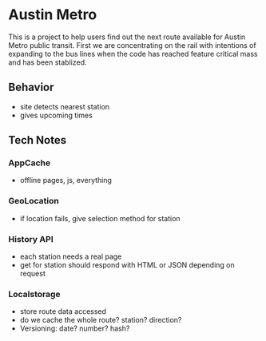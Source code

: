 # Austin Metro
This is a project to help users find out the next route available for Austin Metro public transit. First we are concentrating on the rail with intentions of expanding to the bus lines when the code has reached feature critical mass and has been stablized.

## Behavior
- site detects nearest station
- gives upcoming times

## Tech Notes
### AppCache
- offline pages, js, everything

### GeoLocation
- if location fails, give selection method for station

### History API
- each station needs a real page
- get for station should respond with HTML or JSON depending on request

### Localstorage
- store route data accessed
- do we cache the whole route? station? direction?
- Versioning: date? number? hash?
